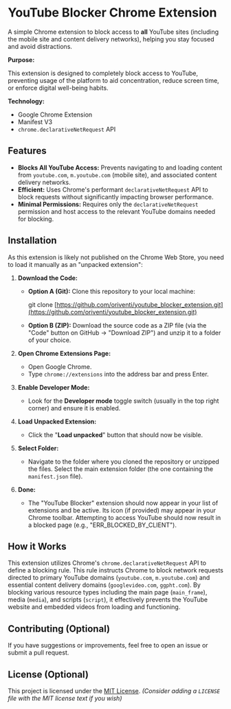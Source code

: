 # YouTube Blocker Chrome Extension

A simple Chrome extension to block access to **all** YouTube sites (including the mobile site and content delivery networks), helping you stay focused and avoid distractions.

**Purpose:**

This extension is designed to completely block access to YouTube, preventing usage of the platform to aid concentration, reduce screen time, or enforce digital well-being habits.

**Technology:**

- Google Chrome Extension
- Manifest V3
- `chrome.declarativeNetRequest` API

## Features

- **Blocks All YouTube Access:** Prevents navigating to and loading content from `youtube.com`, `m.youtube.com` (mobile site), and associated content delivery networks.
- **Efficient:** Uses Chrome's performant `declarativeNetRequest` API to block requests without significantly impacting browser performance.
- **Minimal Permissions:** Requires only the `declarativeNetRequest` permission and host access to the relevant YouTube domains needed for blocking.

## Installation

As this extension is likely not published on the Chrome Web Store, you need to load it manually as an "unpacked extension":

1.  **Download the Code:**

    - **Option A (Git):** Clone this repository to your local machine:

      git clone [https://github.com/oriventi/youtube_blocker_extension.git](https://github.com/oriventi/youtube_blocker_extension.git)

    - **Option B (ZIP):** Download the source code as a ZIP file (via the "Code" button on GitHub -> "Download ZIP") and unzip it to a folder of your choice.

2.  **Open Chrome Extensions Page:**

    - Open Google Chrome.
    - Type `chrome://extensions` into the address bar and press Enter.

3.  **Enable Developer Mode:**

    - Look for the **Developer mode** toggle switch (usually in the top right corner) and ensure it is enabled.

4.  **Load Unpacked Extension:**

    - Click the "**Load unpacked**" button that should now be visible.

5.  **Select Folder:**

    - Navigate to the folder where you cloned the repository or unzipped the files. Select the main extension folder (the one containing the `manifest.json` file).

6.  **Done:**
    - The "YouTube Blocker" extension should now appear in your list of extensions and be active. Its icon (if provided) may appear in your Chrome toolbar. Attempting to access YouTube should now result in a blocked page (e.g., "ERR_BLOCKED_BY_CLIENT").

## How it Works

This extension utilizes Chrome's `chrome.declarativeNetRequest` API to define a blocking rule. This rule instructs Chrome to block network requests directed to primary YouTube domains (`youtube.com`, `m.youtube.com`) and essential content delivery domains (`googlevideo.com`, `ggpht.com`). By blocking various resource types including the main page (`main_frame`), media (`media`), and scripts (`script`), it effectively prevents the YouTube website and embedded videos from loading and functioning.

## Contributing (Optional)

If you have suggestions or improvements, feel free to open an issue or submit a pull request.

## License (Optional)

This project is licensed under the [MIT License](LICENSE). _(Consider adding a `LICENSE` file with the MIT license text if you wish)_
